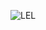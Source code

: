 ![LEL](https://wakatime.com/share/@ca912d3c-9d01-4605-b258-ef9e946c32a1/b9cd48dc-b69e-4a9b-989a-d681651bc7fc.svg)
